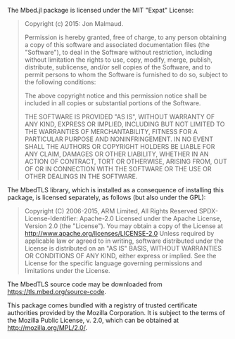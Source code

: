 The Mbed.jl package is licensed under the MIT "Expat" License:

> Copyright (c) 2015: Jon Malmaud.
>
> Permission is hereby granted, free of charge, to any person obtaining
> a copy of this software and associated documentation files (the
> "Software"), to deal in the Software without restriction, including
> without limitation the rights to use, copy, modify, merge, publish,
> distribute, sublicense, and/or sell copies of the Software, and to
> permit persons to whom the Software is furnished to do so, subject to
> the following conditions:
>
> The above copyright notice and this permission notice shall be
> included in all copies or substantial portions of the Software.
>
> THE SOFTWARE IS PROVIDED "AS IS", WITHOUT WARRANTY OF ANY KIND,
> EXPRESS OR IMPLIED, INCLUDING BUT NOT LIMITED TO THE WARRANTIES OF
> MERCHANTABILITY, FITNESS FOR A PARTICULAR PURPOSE AND NONINFRINGEMENT.
> IN NO EVENT SHALL THE AUTHORS OR COPYRIGHT HOLDERS BE LIABLE FOR ANY
> CLAIM, DAMAGES OR OTHER LIABILITY, WHETHER IN AN ACTION OF CONTRACT,
> TORT OR OTHERWISE, ARISING FROM, OUT OF OR IN CONNECTION WITH THE
> SOFTWARE OR THE USE OR OTHER DEALINGS IN THE SOFTWARE.

The MbedTLS library, which is installed as a consequence of installing this package,
is licensed separately, as follows (but also under the GPL):

> Copyright (C) 2006-2015, ARM Limited, All Rights Reserved
> SPDX-License-Identifier: Apache-2.0
> Licensed under the Apache License, Version 2.0 (the "License").
> You may obtain a copy of the License at
> http://www.apache.org/licenses/LICENSE-2.0
> Unless required by applicable law or agreed to in writing, software
> distributed under the License is distributed on an "AS IS" BASIS, WITHOUT
> WARRANTIES OR CONDITIONS OF ANY KIND, either express or implied.
> See the License for the specific language governing permissions and
> limitations under the License.

The MbedTLS source code may be downloaded from https://tls.mbed.org/source-code.

This package comes bundled with a registry of trusted certificate authorities provided by
the Mozilla Corporation. It is subject to the terms of the Mozilla Public
License, v. 2.0, which can be obtained at http://mozilla.org/MPL/2.0/.
